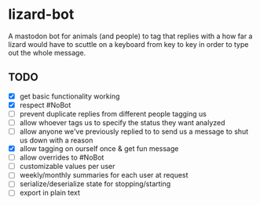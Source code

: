 # lizard-bot
A mastodon bot for animals (and people) to tag that replies with a how far a lizard would have to scuttle on a keyboard from key to key in order to type out the whole message.

## TODO
- [x] get basic functionality working
- [x] respect #NoBot
- [ ] prevent duplicate replies from different people tagging us
- [ ] allow whoever tags us to specify the status they want analyzed
- [ ] allow anyone we've previously replied to to send us a message to shut us down with a reason
- [x] allow tagging on ourself once & get fun message
- [ ] allow overrides to #NoBot
- [ ] customizable values per user
- [ ] weekly/monthly summaries for each user at request
- [ ] serialize/deserialize state for stopping/starting
- [ ] export in plain text
